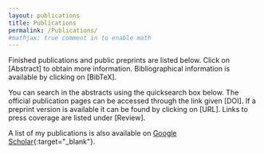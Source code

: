```yaml
---
layout: publications
title: Publications
permalink: /Publications/
#mathjax: true comment in to enable math
---
```


Finished publications and public preprints are listed below. 
Click on \[Abstract] to obtain more information. 
Bibliographical information is available by clicking on \[BibTeX].

You can search in the abstracts using the quicksearch box below.
The official publication pages can be accessed through the link given \[DOI]. 
If a preprint version is available it can be found by clicking on \[URL].
Links to press coverage are listed under \[Review].

A list of my publications is also available on [Google Scholar](https://scholar.google.com/citations?hl=en&user=FCGOxvYAAAAJ&view_op=list_works){:target="_blank"}. 
